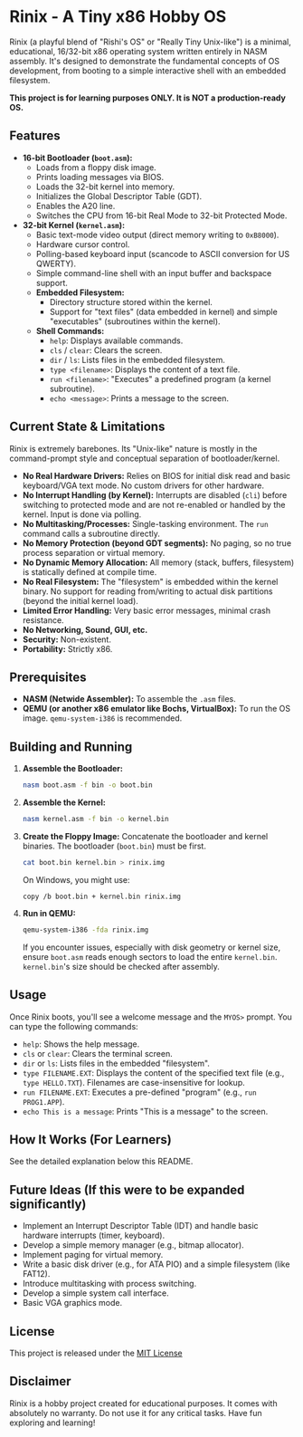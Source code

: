# Rinix - A Tiny x86 Hobby OS

Rinix (a playful blend of "Rishi's OS" or "Really Tiny Unix-like") is a minimal, educational, 16/32-bit x86 operating system written entirely in NASM assembly. It's designed to demonstrate the fundamental concepts of OS development, from booting to a simple interactive shell with an embedded filesystem.

**This project is for learning purposes ONLY. It is NOT a production-ready OS.**

## Features

*   **16-bit Bootloader (`boot.asm`):**
    *   Loads from a floppy disk image.
    *   Prints loading messages via BIOS.
    *   Loads the 32-bit kernel into memory.
    *   Initializes the Global Descriptor Table (GDT).
    *   Enables the A20 line.
    *   Switches the CPU from 16-bit Real Mode to 32-bit Protected Mode.
*   **32-bit Kernel (`kernel.asm`):**
    *   Basic text-mode video output (direct memory writing to `0xB8000`).
    *   Hardware cursor control.
    *   Polling-based keyboard input (scancode to ASCII conversion for US QWERTY).
    *   Simple command-line shell with an input buffer and backspace support.
    *   **Embedded Filesystem:**
        *   Directory structure stored within the kernel.
        *   Support for "text files" (data embedded in kernel) and simple "executables" (subroutines within the kernel).
    *   **Shell Commands:**
        *   `help`: Displays available commands.
        *   `cls` / `clear`: Clears the screen.
        *   `dir` / `ls`: Lists files in the embedded filesystem.
        *   `type <filename>`: Displays the content of a text file.
        *   `run <filename>`: "Executes" a predefined program (a kernel subroutine).
        *   `echo <message>`: Prints a message to the screen.

## Current State & Limitations

Rinix is extremely barebones. Its "Unix-like" nature is mostly in the command-prompt style and conceptual separation of bootloader/kernel.

*   **No Real Hardware Drivers:** Relies on BIOS for initial disk read and basic keyboard/VGA text mode. No custom drivers for other hardware.
*   **No Interrupt Handling (by Kernel):** Interrupts are disabled (`cli`) before switching to protected mode and are not re-enabled or handled by the kernel. Input is done via polling.
*   **No Multitasking/Processes:** Single-tasking environment. The `run` command calls a subroutine directly.
*   **No Memory Protection (beyond GDT segments):** No paging, so no true process separation or virtual memory.
*   **No Dynamic Memory Allocation:** All memory (stack, buffers, filesystem) is statically defined at compile time.
*   **No Real Filesystem:** The "filesystem" is embedded within the kernel binary. No support for reading from/writing to actual disk partitions (beyond the initial kernel load).
*   **Limited Error Handling:** Very basic error messages, minimal crash resistance.
*   **No Networking, Sound, GUI, etc.**
*   **Security:** Non-existent.
*   **Portability:** Strictly x86.

## Prerequisites

*   **NASM (Netwide Assembler):** To assemble the `.asm` files.
*   **QEMU (or another x86 emulator like Bochs, VirtualBox):** To run the OS image. `qemu-system-i386` is recommended.

## Building and Running

1.  **Assemble the Bootloader:**
    ```bash
    nasm boot.asm -f bin -o boot.bin
    ```
2.  **Assemble the Kernel:**
    ```bash
    nasm kernel.asm -f bin -o kernel.bin
    ```
3.  **Create the Floppy Image:**
    Concatenate the bootloader and kernel binaries. The bootloader (`boot.bin`) must be first.
    ```bash
    cat boot.bin kernel.bin > rinix.img
    ```
    On Windows, you might use:
    ```batch
    copy /b boot.bin + kernel.bin rinix.img
    ```
4.  **Run in QEMU:**
    ```bash
    qemu-system-i386 -fda rinix.img
    ```
    If you encounter issues, especially with disk geometry or kernel size, ensure `boot.asm` reads enough sectors to load the entire `kernel.bin`. `kernel.bin`'s size should be checked after assembly.

## Usage

Once Rinix boots, you'll see a welcome message and the `MYOS>` prompt. You can type the following commands:

*   `help`: Shows the help message.
*   `cls` or `clear`: Clears the terminal screen.
*   `dir` or `ls`: Lists files in the embedded "filesystem".
*   `type FILENAME.EXT`: Displays the content of the specified text file (e.g., `type HELLO.TXT`). Filenames are case-insensitive for lookup.
*   `run FILENAME.EXT`: Executes a pre-defined "program" (e.g., `run PROG1.APP`).
*   `echo This is a message`: Prints "This is a message" to the screen.

## How It Works (For Learners)

See the detailed explanation below this README.

## Future Ideas (If this were to be expanded significantly)

*   Implement an Interrupt Descriptor Table (IDT) and handle basic hardware interrupts (timer, keyboard).
*   Develop a simple memory manager (e.g., bitmap allocator).
*   Implement paging for virtual memory.
*   Write a basic disk driver (e.g., for ATA PIO) and a simple filesystem (like FAT12).
*   Introduce multitasking with process switching.
*   Develop a simple system call interface.
*   Basic VGA graphics mode.

## License

This project is released under the [MIT License](LICENSE.md)

## Disclaimer

Rinix is a hobby project created for educational purposes. It comes with absolutely no warranty. Do not use it for any critical tasks. Have fun exploring and learning!